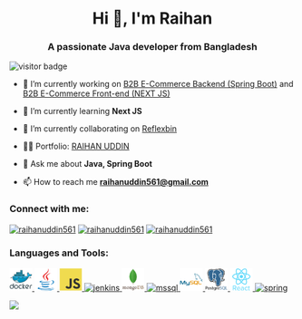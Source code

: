 <h1 align="center">Hi 👋, I'm Raihan</h1>
<h3 align="center">A passionate Java developer from Bangladesh</h3>

<p align="left"> <img src="https://visitor-badge.laobi.icu/badge?page_id=raihanuddin561.raihanuddin561" alt="visitor badge"/> </p>
<!--data-canonical-src="https://visitor-badge.laobi.icu/badge?page_id=kunal-kushwaha.kunal-kushwaha"-->

<!--<p align="left"> <a href="https://github.com/ryo-ma/github-profile-trophy"><img src="https://github-profile-trophy.vercel.app/?username=raihanuddin561" alt="raihanuddin561" /></a> </p>-->

- 🔭 I’m currently working on [B2B E-Commerce Backend (Spring Boot)](https://github.com/raihanuddin561/b2b-ecommerce) and [B2B E-Commerce Front-end (NEXT JS)](https://github.com/raihanuddin561/b2b-ecommerce-frontend)
- 🌱 I’m currently learning **Next JS**

- 👯 I’m currently collaborating on [Reflexbin](https://github.com/touhidion/reflexbin)

- 👨‍💻 Portfolio: [RAIHAN UDDIN](https://raihan-uddin.vercel.app/)

- 💬 Ask me about **Java, Spring Boot**

- 📫 How to reach me **raihanuddin561@gmail.com**

<h3 align="left">Connect with me:</h3>
<p align="left">
<a href="https://linkedin.com/in/raihanuddin561" target="blank"><img align="center" src="https://raw.githubusercontent.com/rahuldkjain/github-profile-readme-generator/master/src/images/icons/Social/linked-in-alt.svg" alt="raihanuddin561" height="30" width="40" /></a>
<a href="https://www.leetcode.com/raihanuddin561" target="blank"><img align="center" src="https://raw.githubusercontent.com/rahuldkjain/github-profile-readme-generator/master/src/images/icons/Social/leet-code.svg" alt="raihanuddin561" height="30" width="40" /></a>
<a href="https://twitter.com/raihanuddin561" target="blank"><img align="center" src="https://raw.githubusercontent.com/rahuldkjain/github-profile-readme-generator/master/src/images/icons/Social/twitter.svg" alt="raihanuddin561" height="30" width="40" /></a>
</p>

<h3 align="left">Languages and Tools:</h3>
<p align="left"> <a href="https://www.docker.com/" target="_blank" rel="noreferrer"> <img src="https://raw.githubusercontent.com/devicons/devicon/master/icons/docker/docker-original-wordmark.svg" alt="docker" width="40" height="40"/> </a> <a href="https://www.java.com" target="_blank" rel="noreferrer"> <img src="https://raw.githubusercontent.com/devicons/devicon/master/icons/java/java-original.svg" alt="java" width="40" height="40"/> </a><a href="https://developer.mozilla.org/en-US/docs/Web/JavaScript" target="_blank" rel="noreferrer"> <img src="https://raw.githubusercontent.com/devicons/devicon/master/icons/javascript/javascript-original.svg" alt="javascript" width="40" height="40"/> </a> <a href="https://www.jenkins.io" target="_blank" rel="noreferrer"> <img src="https://www.vectorlogo.zone/logos/jenkins/jenkins-icon.svg" alt="jenkins" width="40" height="40"/> </a> <a href="https://www.mongodb.com/" target="_blank" rel="noreferrer"> <img src="https://raw.githubusercontent.com/devicons/devicon/master/icons/mongodb/mongodb-original-wordmark.svg" alt="mongodb" width="40" height="40"/> </a> <a href="https://www.microsoft.com/en-us/sql-server" target="_blank" rel="noreferrer"> <img src="https://www.svgrepo.com/show/303229/microsoft-sql-server-logo.svg" alt="mssql" width="40" height="40"/> </a> <a href="https://www.mysql.com/" target="_blank" rel="noreferrer"> <img src="https://raw.githubusercontent.com/devicons/devicon/master/icons/mysql/mysql-original-wordmark.svg" alt="mysql" width="40" height="40"/> </a> <a href="https://www.postgresql.org" target="_blank" rel="noreferrer"> <img src="https://raw.githubusercontent.com/devicons/devicon/master/icons/postgresql/postgresql-original-wordmark.svg" alt="postgresql" width="40" height="40"/> </a> <a href="https://reactjs.org/" target="_blank" rel="noreferrer"> <img src="https://raw.githubusercontent.com/devicons/devicon/master/icons/react/react-original-wordmark.svg" alt="react" width="40" height="40"/> </a> <a href="https://spring.io/" target="_blank" rel="noreferrer"> <img src="https://www.vectorlogo.zone/logos/springio/springio-icon.svg" alt="spring" width="40" height="40"/> </a> </p>
<p align="left">
  <img width="48%" src="https://github-readme-stats.vercel.app/api?username=raihanuddin561&show_icons=true&theme=tokyonight&rank_icon=github" />
<!--   <img width="48%" src="https://streak-stats.demolab.com/?user=raihanuddin561" /><br/>
  <img width="48%" src="https://github-readme-stats.vercel.app/api/top-langs?username=raihanuddin561&layout=pie&langs_count=8"/> -->
</p>


<!--### Hello everyone! Welcome to my GIT profile 👋
this part is copy from readme generator
<p><img align="left" src="https://github-readme-stats.vercel.app/api/top-langs?username=raihanuddin561&show_icons=true&locale=en&layout=compact" alt="raihanuddin561" /></p>

<p>&nbsp;<img align="center" src="https://github-readme-stats.vercel.app/api?username=raihanuddin561&show_icons=true&locale=en" alt="raihanuddin561" /></p>

<p><img align="center" src="https://github-readme-streak-stats.herokuapp.com/?user=raihanuddin561&" alt="raihanuddin561" /></p>
-->
<!--
[![GitHub Streak](https://streak-stats.demolab.com/?user=DenverCoder1&theme=dark)](https://git.io/streak-stats)
**raihanuddin561/raihanuddin561** is a ✨ _special_ ✨ repository because its `README.md` (this file) appears on your GitHub profile.

Here are some ideas to get you started:

- 🔭 I’m currently working on ...
- 🌱 I’m currently learning ...
- 👯 I’m looking to collaborate on ...
- 🤔 I’m looking for help with ...
- 💬 Ask me about ...
- 📫 How to reach me: ...
- 😄 Pronouns: ...
- ⚡ Fun fact: ...
-->

